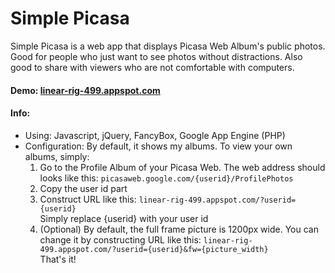 Simple Picasa
=========

Simple Picasa is a web app that displays Picasa Web Album's public photos. Good for people who just want to see photos without distractions. Also good to share with viewers who are not comfortable with computers.
<br>

#### Demo: [linear-rig-499.appspot.com](https://linear-rig-499.appspot.com)


#### Info:  
- Using: Javascript, jQuery, FancyBox, Google App Engine (PHP)
- Configuration: By default, it shows my albums. To view your own albums, simply:  
  1. Go to the Profile Album of your Picasa Web. The web address should looks like this: ```picasaweb.google.com/{userid}/ProfilePhotos```  
  2. Copy the user id part
  3. Construct URL like this: ```linear-rig-499.appspot.com/?userid={userid}```  
  Simply replace {userid} with your user id  
  4. (Optional) By default, the full frame picture is 1200px wide. You can change it by constructing URL like this: ```linear-rig-499.appspot.com/?userid={userid}&fw={picture_width}```  
That's it!
<br>



